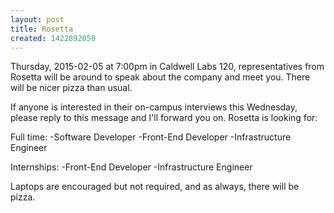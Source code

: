 ```yaml
---
layout: post
title: Rosetta
created: 1422892050
---
```

Thursday, 2015-02-05 at 7:00pm in Caldwell Labs 120, representatives from Rosetta will be around to speak about the company and meet you. There will be nicer pizza than usual.

If anyone is interested in their on-campus interviews this Wednesday, please reply to this message and I'll forward you on. Rosetta is looking for:

Full time:
-Software Developer
-Front-End Developer
-Infrastructure Engineer

Internships:
-Front-End Developer
-Infrastructure Engineer

Laptops are encouraged but not required, and as always, there will be pizza. 
